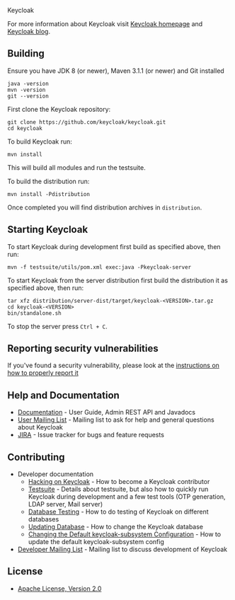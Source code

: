 Keycloak


For more information about Keycloak visit [Keycloak homepage](http://keycloak.org) and [Keycloak blog](http://blog.keycloak.org).


Building
--------

Ensure you have JDK 8 (or newer), Maven 3.1.1 (or newer) and Git installed

    java -version
    mvn -version
    git --version
    
First clone the Keycloak repository:
    
    git clone https://github.com/keycloak/keycloak.git
    cd keycloak
    
To build Keycloak run:

    mvn install
    
This will build all modules and run the testsuite. 

To build the distribution run:

    mvn install -Pdistribution
    
Once completed you will find distribution archives in `distribution`.


Starting Keycloak
-----------------

To start Keycloak during development first build as specified above, then run:

    mvn -f testsuite/utils/pom.xml exec:java -Pkeycloak-server 


To start Keycloak from the server distribution first build the distribution it as specified above, then run:

    tar xfz distribution/server-dist/target/keycloak-<VERSION>.tar.gz
    cd keycloak-<VERSION>
    bin/standalone.sh
    
To stop the server press `Ctrl + C`.

Reporting security vulnerabilities
----------------------------------

If you've found a security vulnerability, please look at the [instructions on how to properly report it](http://www.keycloak.org/security.html)

Help and Documentation
----------------------
* [Documentation](http://www.keycloak.org/documentation.html) - User Guide, Admin REST API and Javadocs
* [User Mailing List](https://lists.jboss.org/mailman/listinfo/keycloak-user) - Mailing list to ask for help and general questions about Keycloak
* [JIRA](https://issues.jboss.org/projects/KEYCLOAK) - Issue tracker for bugs and feature requests


Contributing
------------

* Developer documentation
    * [Hacking on Keycloak](misc/HackingOnKeycloak.md) - How to become a Keycloak contributor
    * [Testsuite](misc/Testsuite.md) - Details about testsuite, but also how to quickly run Keycloak during development and a few test tools (OTP generation, LDAP server, Mail server)
    * [Database Testing](misc/DatabaseTesting.md) - How to do testing of Keycloak on different databases
    * [Updating Database](misc/UpdatingDatabaseSchema.md) - How to change the Keycloak database
    * [Changing the Default keycloak-subsystem Configuration](misc/UpdatingServerConfig.md) - How to update the default keycloak-subsystem config
* [Developer Mailing List](https://lists.jboss.org/mailman/listinfo/keycloak-dev) - Mailing list to discuss development of Keycloak


License
-------

* [Apache License, Version 2.0](https://www.apache.org/licenses/LICENSE-2.0)
